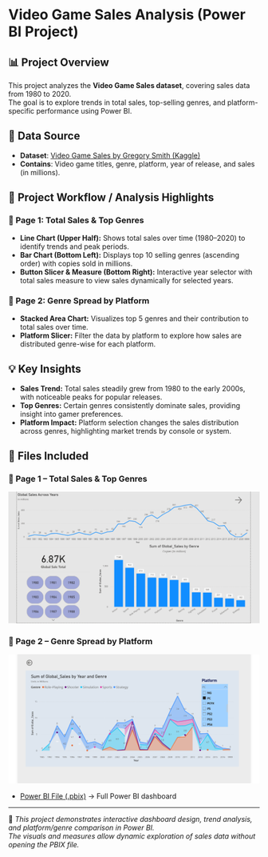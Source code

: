 # Video Game Sales Analysis (Power BI Project)

## 📊 Project Overview
This project analyzes the **Video Game Sales dataset**, covering sales data from 1980 to 2020.  
The goal is to explore trends in total sales, top-selling genres, and platform-specific performance using Power BI.

## 📂 Data Source
- **Dataset**: [Video Game Sales by Gregory Smith (Kaggle)](https://www.kaggle.com/datasets/gregorut/videogamesales)  
- **Contains**: Video game titles, genre, platform, year of release, and sales (in millions).  

## 🔎 Project Workflow / Analysis Highlights

### 📄 Page 1: Total Sales & Top Genres
- **Line Chart (Upper Half):** Shows total sales over time (1980–2020) to identify trends and peak periods.  
- **Bar Chart (Bottom Left):** Displays top 10 selling genres (ascending order) with copies sold in millions.  
- **Button Slicer & Measure (Bottom Right):** Interactive year selector with total sales measure to view sales dynamically for selected years.  

### 📄 Page 2: Genre Spread by Platform
- **Stacked Area Chart:** Visualizes top 5 genres and their contribution to total sales over time.  
- **Platform Slicer:** Filter the data by platform to explore how sales are distributed genre-wise for each platform.  

## 💡 Key Insights
- **Sales Trend:** Total sales steadily grew from 1980 to the early 2000s, with noticeable peaks for popular releases.  
- **Top Genres:** Certain genres consistently dominate sales, providing insight into gamer preferences.  
- **Platform Impact:** Platform selection changes the sales distribution across genres, highlighting market trends by console or system.  

## 📁 Files Included

### 📄 Page 1 – Total Sales & Top Genres
![Page 1 Visuals](./VG%20Sale%20P1.png)

### 📄 Page 2 – Genre Spread by Platform
![Page 2 Visuals](./VG%20Sale%20P2.png)

- [Power BI File (.pbix)](./VG%20Sales/video%20game%20sale.pbix) → Full Power BI dashboard


---
📌 *This project demonstrates interactive dashboard design, trend analysis, and platform/genre comparison in Power BI.  
The visuals and measures allow dynamic exploration of sales data without opening the PBIX file.*

